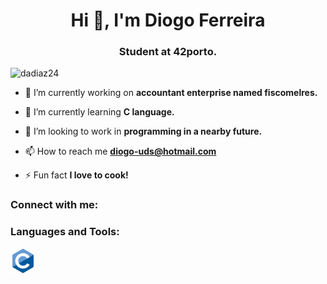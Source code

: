 <h1 align="center">Hi 👋, I'm Diogo Ferreira</h1>
<h3 align="center">Student at 42porto.</h3>

<p align="left"> <img src="https://komarev.com/ghpvc/?username=dadiaz24&label=Profile%20views&color=0e75b6&style=flat" alt="dadiaz24" /> </p>

- 🔭 I’m currently working on **accountant enterprise named fiscomelres.**

- 🌱 I’m currently learning **C language.**

- 👯 I’m looking to work in **programming in a nearby future.**

- 📫 How to reach me **diogo-uds@hotmail.com**

- ⚡ Fun fact **I love to cook!**

<h3 align="left">Connect with me:</h3>
<p align="left">
</p>

<h3 align="left">Languages and Tools:</h3>
<p align="left"> <a href="https://www.cprogramming.com/" target="_blank" rel="noreferrer"> <img src="https://raw.githubusercontent.com/devicons/devicon/master/icons/c/c-original.svg" alt="c" width="40" height="40"/> </a> </p>
